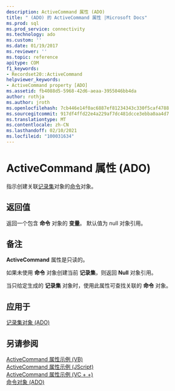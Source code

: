 ```yaml
---
description: ActiveCommand 属性 (ADO)
title: " (ADO) 的 ActiveCommand 属性 |Microsoft Docs"
ms.prod: sql
ms.prod_service: connectivity
ms.technology: ado
ms.custom: ''
ms.date: 01/19/2017
ms.reviewer: ''
ms.topic: reference
apitype: COM
f1_keywords:
- Recordset20::ActiveCommand
helpviewer_keywords:
- ActiveCommand property [ADO]
ms.assetid: fb4088d5-5968-42d6-aeaa-3955046bb4da
author: rothja
ms.author: jroth
ms.openlocfilehash: 7cb446e14f0ac6887ef81234343c330f5caf4788
ms.sourcegitcommit: 917df4ffd22e4a229af7dc481dcce3ebba0aa4d7
ms.translationtype: MT
ms.contentlocale: zh-CN
ms.lasthandoff: 02/10/2021
ms.locfileid: "100031634"
---
```

# <a name="activecommand-property-ado"></a>ActiveCommand 属性 (ADO)
指示创建关联[记录集](./recordset-object-ado.md)对象的[命令](./command-object-ado.md)对象。  
  
## <a name="return-value"></a>返回值  
 返回一个包含 **命令** 对象的 **变量**。 默认值为 null 对象引用。  
  
## <a name="remarks"></a>备注  
 **ActiveCommand** 属性是只读的。  
  
 如果未使用 **命令** 对象创建当前 **记录集**，则返回 **Null** 对象引用。  
  
 当只给定生成的 **记录集** 对象时，使用此属性可查找关联的 **命令** 对象。  
  
## <a name="applies-to"></a>应用于  
 [记录集对象 (ADO)](./recordset-object-ado.md)  
  
## <a name="see-also"></a>另请参阅  
 [ActiveCommand 属性示例 (VB) ](./activecommand-property-example-vb.md)   
 [ActiveCommand 属性示例 (JScript) ](./activecommand-property-example-jscript.md)   
 [ActiveCommand 属性示例 (VC + +) ](./activecommand-property-example-vc.md)   
 [命令对象 (ADO)](./command-object-ado.md)